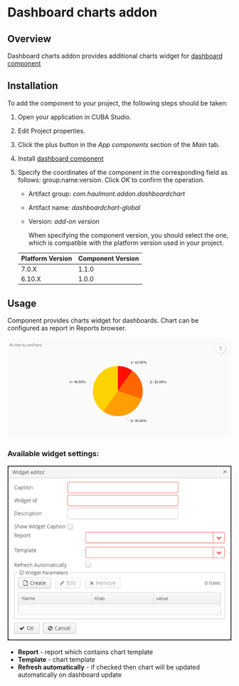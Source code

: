 # Dashboard charts addon

## Overview

Dashboard charts addon provides additional charts widget for [dashboard component](https://github.com/cuba-platform/dashboard-addon)

## Installation
To add the component to your project, the following steps should be taken:

1. Open your application in CUBA Studio. 

2. Edit Project properties.

3. Click the plus button in the *App components* section of the *Main* tab.

4. Install [dashboard component](https://github.com/cuba-platform/dashboard-addon)

5. Specify the coordinates of the component in the corresponding field as follows: group:name:version.
   Click *OK* to confirm the operation.
    
    * Artifact group: *com.haulmont.addon.dashboardchart*
    * Artifact name: *dashboardchart-global*
    * Version: *add-on version*
    
        When specifying the component version, you should select the one, which is compatible with the platform version used
    in your project.
    
    | Platform Version | Component Version |
    |------------------|-------------------|
    | 7.0.X            | 1.1.0             |
    | 6.10.X           | 1.0.0             |
 

## Usage

Component provides charts widget for dashboards. Chart can be configured as report in Reports browser.

![chart-widget.png](img/chart-widget.png)


### Available widget settings:

![widget-settings.png](img/widget-settings.png)

- **Report** - report which contains chart template
- **Template** - chart template
- **Refresh automatically** - if checked then chart will be updated automatically on dashboard update 
